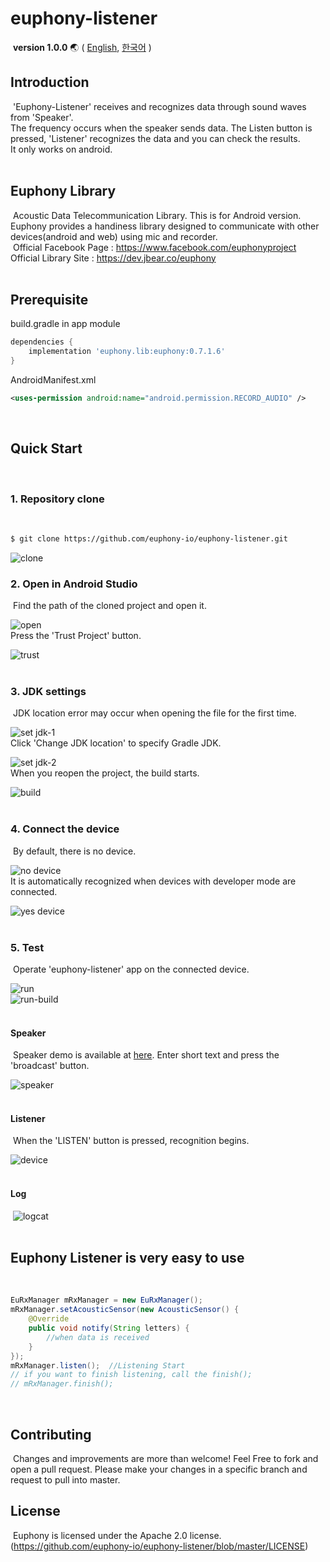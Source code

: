 # euphony-listener
​
​**version 1.0.0** 🌏 (
[English](https://github.com/euphony-io/euphony-listener/blob/master/README.md),
[한국어](https://github.com/euphony-io/euphony-listener/blob/master/README_KR.md)
)

## Introduction
​
'Euphony-Listener' receives and recognizes data through sound waves from 'Speaker'. </br>
The frequency occurs when the speaker sends data. The Listen button is pressed, 'Listener' recognizes the data and you can check the results. </br>
It only works on android. </br>
​
## Euphony Library
​
Acoustic Data Telecommunication Library. This is for Android version. </br>
Euphony provides a handiness library designed to communicate with other devices(android and web) using mic and recorder. </br>
​
Official Facebook Page : https://www.facebook.com/euphonyproject </br>
Official Library Site : https://dev.jbear.co/euphony </br>
​
## Prerequisite
build.gradle in app module </br>
```gradle
dependencies {
    implementation 'euphony.lib:euphony:0.7.1.6'
}
```
AndroidManifest.xml
```xml
<uses-permission android:name="android.permission.RECORD_AUDIO" />
```
​
## Quick Start
​
### 1. Repository clone
​
```bash
$ git clone https://github.com/euphony-io/euphony-listener.git
```
![clone](https://user-images.githubusercontent.com/47289893/128968369-e30bfc36-3c57-418d-b3b2-b8976436493b.png)
​
### 2. Open in Android Studio
​
Find the path of the cloned project and open it.</p>
![open](https://user-images.githubusercontent.com/47289893/128968509-21778091-1c48-432d-8c68-856d89c59a07.png)</br>
Press the 'Trust Project' button.</p>
![trust](https://user-images.githubusercontent.com/47289893/128968544-78756386-1740-43e7-9f27-78f9322307f8.png)</br>
​
### 3. JDK settings 
​
JDK location error may occur when opening the file for the first time.</p>
![set jdk-1](https://user-images.githubusercontent.com/47289893/128968605-e73af820-0ae7-4e8c-997a-1c1cdbef7129.png)</br>
Click 'Change JDK location' to specify Gradle JDK.</p>
![set jdk-2](https://user-images.githubusercontent.com/47289893/128968614-0988ac95-1672-411d-8e9e-336503be69cd.png)</br>
When you reopen the project, the build starts.</p>
![build](https://user-images.githubusercontent.com/47289893/128968741-00b1cd80-a9f7-4481-bd1a-ff388141080f.png)</br>
​
### 4. Connect the device
​
By default, there is no device.</p>
![no device](https://user-images.githubusercontent.com/47289893/128968845-d0868890-cb57-4721-a956-857b871e7393.png)</br>
It is automatically recognized when devices with developer mode are connected.</p>
![yes device](https://user-images.githubusercontent.com/47289893/128968864-35b7ae72-6fb8-4bb2-8706-1ec2257faf73.png)</br>
​
### 5. Test
​
Operate 'euphony-listener' app on the connected device.</p>
![run](https://user-images.githubusercontent.com/47289893/128968893-cca8c520-4dcc-41e7-9e04-9d4849143176.png)</br>
![run-build](https://user-images.githubusercontent.com/47289893/128969518-043e50ae-aa45-4d0a-b145-9e7d1176353c.png)</br>
​
#### Speaker
​
Speaker demo is available at [here](https://dev.jbear.co/euphony/). Enter short text and press the 'broadcast' button.</p>
![speaker](https://user-images.githubusercontent.com/47289893/128968935-b4cd781a-5de0-42cf-a01a-ec87a47f77b6.png)</br>
​
#### Listener
​
When the 'LISTEN' button is pressed, recognition begins.</p>
![device](https://user-images.githubusercontent.com/47289893/128969127-1b7847ec-43c7-42cb-8b6b-a6602f51db7f.png)</br>
​
#### Log
​
![logcat](https://user-images.githubusercontent.com/47289893/128969052-3b70b562-f4ce-4ba6-98e5-d9be4096ab76.png)</br>
​
## Euphony Listener is very easy to use
​
```java
EuRxManager mRxManager = new EuRxManager();
mRxManager.setAcousticSensor(new AcousticSensor() {
    @Override
    public void notify(String letters) {
        //when data is received
    }
});
mRxManager.listen();  //Listening Start
// if you want to finish listening, call the finish();
// mRxManager.finish();
```
​
## Contributing 
​
Changes and improvements are more than welcome! Feel Free to fork and open a pull request. Please make your changes in a specific branch and request to pull into master.
​
## License
​
Euphony is licensed under the Apache 2.0 license. (https://github.com/euphony-io/euphony-listener/blob/master/LICENSE)